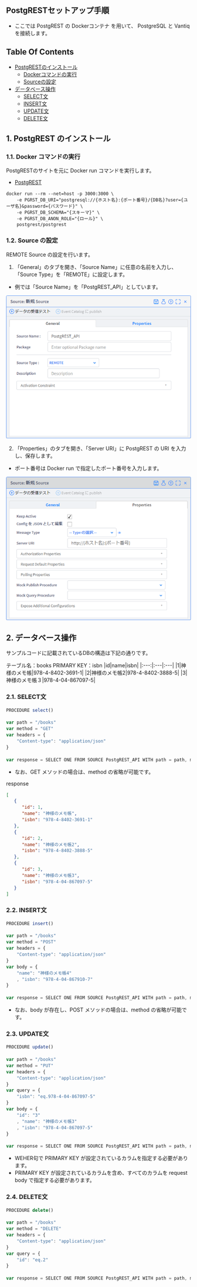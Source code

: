 ## PostgRESTセットアップ手順
- ここでは PostgREST の Dockerコンテナ を用いて、 PostgreSQL と Vantiq を接続します。



## Table Of Contents
- [PostgRESTのインストール](#install)
  - [Dockerコマンドの実行](#docker_run)
  - [Sourceの設定](#source)
- [データベース操作](#db_operation)
  - [SELECT文](#select)
  - [INSERT文](#insert)
  - [UPDATE文](#update)
  - [DELETE文](#delete)



<h2 id="install">1. PostgREST のインストール</h2>
<h3 id="docker_run">1.1. Docker コマンドの実行</h3>

PostgRESTのサイトを元に Docker run コマンドを実行します。
- [PostgREST](https://postgrest.org/en/stable/install.html#docker)

```Shell
docker run --rm --net=host -p 3000:3000 \
    -e PGRST_DB_URI="postgresql://{ホスト名}:{ポート番号}/{DB名}?user={ユーザ名}&password={パスワード}" \
    -e PGRST_DB_SCHEMA="{スキーマ}" \
    -e PGRST_DB_ANON_ROLE="{ロール}" \
    postgrest/postgrest
```


<h3 id="source">1.2. Source の設定</h3>

REMOTE Source の設定を行います。

1. 「General」のタブを開き、「Source Name」に任意の名前を入力し、「Source Type」を「REMOTE」に設定します。
- 例では「Source Name」を「PostgREST_API」としています。
<img src="../../imgs\vantiq-PostgREST\PostgREST_API_General.png">

2. 「Properties」のタブを開き、「Server URI」に PostgREST の URI を入力し、保存します。
- ポート番号は Docker run で指定したポート番号を入力します。
<img src="../../imgs\vantiq-PostgREST\PostgREST_API_Properties.png">



<h2 id="db_operation">2. データベース操作</h2>
サンプルコードに記載されているDBの構造は下記の通りです。

テーブル名：books
PRIMARY KEY：isbn
|id|name|isbn|
|:---:|:---|:---|
|1|神様のメモ帳|978-4-8402-3691-1|
|2|神様のメモ帳2|978-4-8402-3888-5|
|3|神様のメモ帳３|978-4-04-867097-5|


<h3 id="select">2.1. SELECT文</h3>

```JavaScript
PROCEDURE select()

var path = "/books"
var method = "GET"
var headers = {
    "Content-type": "application/json"
}

var response = SELECT ONE FROM SOURCE PostgREST_API WITH path = path, method = method, headers = headers
```
- なお、GET メソッドの場合は、method の省略が可能です。

response
```JSON
[
   {
      "id": 1,
      "name": "神様のメモ帳",
      "isbn": "978-4-8402-3691-1"
   },
   {
      "id": 2,
      "name": "神様のメモ帳2",
      "isbn": "978-4-8402-3888-5"
   },
   {
      "id": 3,
      "name": "神様のメモ帳3",
      "isbn": "978-4-04-867097-5"
   }
]
```


<h3 id="insert">2.2. INSERT文</h3>

```JavaScript
PROCEDURE insert()

var path = "/books"
var method = "POST"
var headers = {
    "Content-type": "application/json"
}
var body = {
    "name": "神様のメモ帳4"
    , "isbn": "978-4-04-867910-7"
}

var response = SELECT ONE FROM SOURCE PostgREST_API WITH path = path, method = method, headers = headers, body = body
```
- なお、body が存在し、POST メソッドの場合は、method の省略が可能です。


<h3 id="update">2.3. UPDATE文</h3>

```JavaScript
PROCEDURE update()

var path = "/books"
var method = "PUT"
var headers = {
    "Content-type": "application/json"
}
var query = {
    "isbn": "eq.978-4-04-867097-5"
}
var body = {
    "id": "3"
    , "name": "神様のメモ帳3"
    , "isbn": "978-4-04-867097-5"
}

var response = SELECT ONE FROM SOURCE PostgREST_API WITH path = path, method = method, headers = headers, query = query, body = body
```
- WEHER句で PRIMARY KEY が設定されているカラムを指定する必要があります。
- PRIMARY KEY が設定されているカラムを含め、すべてのカラムを request body で指定する必要があります。


<h3 id="delete">2.4. DELETE文</h3>

```JavaScript
PROCEDURE delete()

var path = "/books"
var method = "DELETE"
var headers = {
    "Content-type": "application/json"
}
var query = {
    "id": "eq.2"
}

var response = SELECT ONE FROM SOURCE PostgREST_API WITH path = path, method = method, headers = headers, query = query
```
